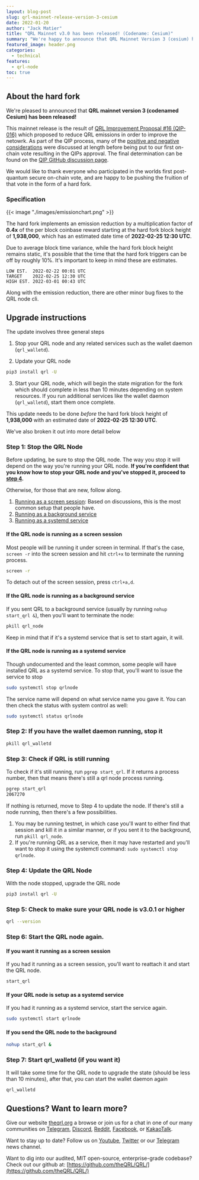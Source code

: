 ```yaml
---
layout: blog-post
slug: qrl-mainnet-release-version-3-cesium
date: 2022-01-20
author: "Jack Matier"
title: "QRL Mainnet v3.0 has been released! (Codename: Cesium)"
summary: "We're happy to announce that QRL Mainnet Version 3 (cesium) has been released and will be activated at block height 1,938,000 which has an estimated target time of February 25th, 2022"
featured_image: header.png
categories:
  - technical
features:
  - qrl-node
toc: true
---
```


## About the hard fork

We're pleased to announced that **QRL mainnet version 3 (codenamed Cesium) has been released!**

This mainnet release is the result of [QRL Improvement Proposal #16 (QIP-016)](/qips/qip016/) which proposed to reduce QRL emissions in order to improve the netowrk. As part of the QIP process, many of the [positive and negative considerations](/blog/qip016-reduce-emission-rate-of-the-network-prevote-synopsis/) were discussed at length before being put to our first on-chain vote resulting in the QIPs approval. The final determination can be found on the [QIP GitHub discussion page](https://github.com/theQRL/qips/pull/32#issuecomment-975645693).

We would like to thank everyone who participated in the worlds first post-quantum secure on-chain vote, and are happy to be pushing the fruition of that vote in the form of a hard fork.

### Specification

{{< image "./images/emissionchart.png" >}}

The hard fork implements an emission reduction by a multiplication factor of **0.4x** of the per block coinbase reward starting at the hard fork block height of **1,938,000**, which has an estimated date time of **2022-02-25 12:30 UTC**. 

Due to average block time variance, while the hard fork block height remains static, it's possible that the time that the hard fork triggers can be off by roughly 10%. It's important to keep in mind these are estimates.

```
LOW EST.  2022-02-22 00:01 UTC
TARGET    2022-02-25 12:30 UTC
HIGH EST. 2022-03-01 00:43 UTC
```


Along with the emission reduction, there are other minor bug fixes to the QRL node cli.

## Upgrade instructions

The update involves three general steps

1. Stop your QRL node and any related services such as the wallet daemon (`qrl_walletd`).

2. Update your QRL node

```bash
pip3 install qrl -U
```
3. Start your QRL node, which will begin the state migration for the fork which should complete in less than 10 minutes depending on system resources. If you run additional services like the wallet daemon (`qrl_walletd`), start them once complete.

This update needs to be done *before* the hard fork block height of **1,938,000** with an estimated date of **2022-02-25 12:30 UTC**.

We've also broken it out into more detail below

### Step 1: Stop the QRL Node

Before updating, be sure to stop the QRL node. The way you stop it will depend on the way you're running your QRL node. **If you're confident that you know how to stop your QRL node and you've stopped it, proceed to [step 4](#step-4-update-the-qrl-node).**

Otherwise, for those that are new, follow along.

1. [Running as a screen session](#if-the-qrl-node-is-running-as-a-screen-session): Based on discussions, this is the most common setup that people have.
2. [Running as a background service](#if-the-qrl-node-is-running-as-a-background-service)
3. [Running as a systemd service](#if-the-qrl-node-is-running-as-a-systemd-service)

#### If the QRL node is running as a screen session

Most people will be running it under screen in terminal. If that's the case, `screen -r` into the screen session and hit `ctrl+x` to terminate the running process. 

```bash
screen -r
```

To detach out of the screen session, press `ctrl+a,d`.

#### If the QRL node is running as a background service

If you sent QRL to a background service (usually by running `nohup start_qrl &`), then you'll want to terminate the node:

```bash
pkill qrl_node
```

Keep in mind that if it's a systemd service that is set to start again, it will.

#### If the QRL node is running as a systemd service

Though undocumented and the least common, some people will have installed QRL as a systemd service. To stop that, you'll want to issue the service to stop

```bash
sudo systemctl stop qrlnode
```

The service name will depend on what service name you gave it. You can then check the status with system control as well:

```bash
sudo systemctl status qrlnode
```

### Step 2: If you have the wallet daemon running, stop it

```bash
pkill qrl_walletd
```

### Step 3: Check if QRL is still running

To check if it's still running, run `pgrep start_qrl`. If it returns a process number, then that means there's still a qrl node process running.

```bash
pgrep start_qrl
2067270
```

If nothing is returned, move to Step 4 to update the node. If there's still a node running, then there's a few possibilities. 

1. You may be running testnet, in which case you'll want to either find that session and kill it in a similar manner, or if you sent it to the background, run `pkill qrl_node`. 
2. If you're running QRL as a service, then it may have restarted and you'll want to stop it using the systemctl command: `sudo systemctl stop qrlnode`.

### Step 4: Update the QRL Node

With the node stopped, upgrade the QRL node

```bash
pip3 install qrl -U
```

### Step 5: Check to make sure your QRL node is v3.0.1 or higher

```bash
qrl --version
```

### Step 6: Start the QRL node again.

#### If you want it running as a screen session

If you had it running as a screen session, you'll want to reattach it and start the QRL node.

```bash
start_qrl
```

#### If your QRL node is setup as a systemd service

If you had it running as a systemd service, start the service again.

```bash
sudo systemctl start qrlnode
```

#### If you send the QRL node to the background

```bash
nohup start_qrl &
```

### Step 7: Start qrl_walletd (if you want it)

It will take some time for the QRL node to upgrade the state (should be less than 10 minutes), after that, you can start the wallet daemon again 

```bash
qrl_walletd
```


## Questions? Want to learn more?

Give our website [theqrl.org](https://theqrl.org/) a browse or join us for a chat in one of our many communities on [Telegram](https://t.me/QRLedgerOfficial), [Discord](/discord), [Reddit](https://www.reddit.com/r/qrl), [Facebook](https://www.facebook.com/theqrl/), or [KakaoTalk](https://open.kakao.com/o/gffKNhWb). 

Want to stay up to date? Follow us on [Youtube](https://www.youtube.com/c/QRLedger), [Twitter](https://twitter.com/qrledger) or our [Telegram](https://t.me/TheQRLedger) news channel.

Want to dig into our audited, MIT open-source, enterprise-grade codebase? Check out our github at: [https://github.com/theQRL/QRL/](https://github.com/theQRL/QRL/)
